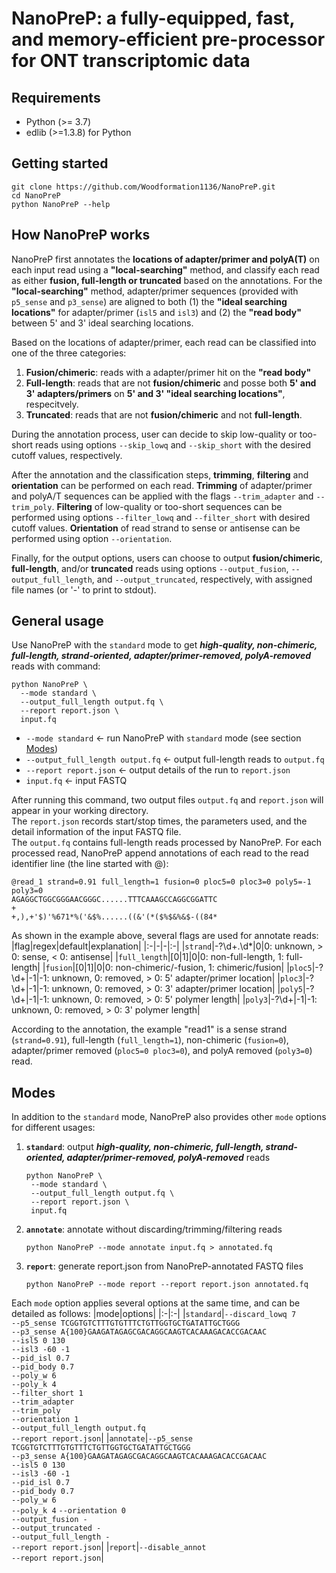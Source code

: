 # NanoPreP: a fully-equipped, fast, and memory-efficient pre-processor for ONT transcriptomic data

## Requirements
* Python (>= 3.7)  
* edlib (>=1.3.8) for Python

## Getting started
```
git clone https://github.com/Woodformation1136/NanoPreP.git
cd NanoPreP
python NanoPreP --help
```

## How NanoPreP works
NanoPreP first annotates the **locations of adapter/primer and polyA(T)** on each input read using a **"local-searching"** method, and classify each read as either **fusion, full-length or truncated** based on the annotations. For the **"local-searching"** method, adapter/primer sequences (provided with `p5_sense` and `p3_sense`) are aligned to both (1) the **"ideal searching locations"** for adapter/primer (`isl5` and `isl3`) and (2) the **"read body"** between 5' and 3' ideal searching locations.   

Based on the locations of adapter/primer, each read can be classified into one of the three categories:  
1. **Fusion/chimeric**: reads with a adapter/primer hit on the **"read body"**
2. **Full-length**: reads that are not **fusion/chimeric** and posse both **5' and 3' adapters/primers** on **5' and 3' "ideal searching locations"**, respecitvely.
3. **Truncated**: reads that are not **fusion/chimeric** and not **full-length**.  

During the annotation process, user can decide to skip low-quality or too-short reads using options `--skip_lowq` and `--skip_short` with the desired cutoff values, respectively.

After the annotation and the classification steps, **trimming**, **filtering** and **orientation** can be performed on each read. **Trimming** of adapter/primer and polyA/T sequences can be applied with the flags `--trim_adapter` and `--trim_poly`. **Filtering** of low-quality or too-short sequences can be performed using options `--filter_lowq` and `--filter_short` with desired cutoff values. **Orientation** of read strand to sense or antisense can be performed using option `--orientation`.

Finally, for the output options, users can choose to output **fusion/chimeric**, **full-length**, and/or **truncated** reads using options `--output_fusion`, `--output_full_length`, and `--output_truncated`, respectively, with assigned file names (or '-' to print to stdout).

## General usage
Use NanoPreP with the `standard` mode to get ***high-quality, non-chimeric, full-length, strand-oriented, adapter/primer-removed, polyA-removed*** reads with command:
```
python NanoPreP \
  --mode standard \
  --output_full_length output.fq \
  --report report.json \
  input.fq
```
- `--mode standard` ← run NanoPreP with `standard` mode (see section [Modes](#Modes))  
- `--output_full_length output.fq` ← output full-length reads to `output.fq`  
- `--report report.json` ← output details of the run to `report.json`  
- `input.fq` ← input FASTQ  

<!-- ## NanoPreP output
#### TODO: why annotate reads? re-usable, time-saving, transparency, flexibility -->

After running this command, two output files `output.fq` and `report.json` will appear in your working directory.  
The `report.json` records start/stop times, the parameters used, and the detail information of the input FASTQ file.  
The `output.fq` contains full-length reads processed by NanoPreP. For each processed read, NanoPreP append annotations of each read to the read identifier line (the line started with @): 
```
@read_1 strand=0.91 full_length=1 fusion=0 ploc5=0 ploc3=0 poly5=-1 poly3=0
AGAGGCTGGCGGGAACGGGC......TTTCAAAGCCAGGCGGATTC
+
+,),+'$)'%671*%('&$%......((&'(*($%$&%&$-((84*
```
As shown in the example above, several flags are used for annotate reads: 
|flag|regex|default|explanation|
|:-|-|-|:-|
|`strand`|-?\d+\.\d*|0|0: unknown, > 0: sense, < 0: antisense|
|`full_length`|[0\|1]|0|0: non-full-length, 1: full-length|
|`fusion`|[0\|1]|0|0: non-chimeric/-fusion, 1: chimeric/fusion|
|`ploc5`|-?\d+|-1|-1: unknown, 0: removed, > 0: 5' adapter/primer location|
|`ploc3`|-?\d+|-1|-1: unknown, 0: removed, > 0: 3' adapter/primer location|
|`poly5`|-?\d+|-1|-1: unknown, 0: removed, > 0: 5' polymer length|
|`poly3`|-?\d+|-1|-1: unknown, 0: removed, > 0: 3' polymer length|
<br>

According to the annotation, the example "read1" is a sense strand (`strand=0.91`), full-length (`full_length=1`), non-chimeric (`fusion=0`),  adapter/primer removed (`ploc5=0 ploc3=0`), and polyA removed (`poly3=0`) read.

## Modes  
<a id="Modes"></a>
In addition to the `standard` mode, NanoPreP also provides other `mode` options for different usages:  
1. **`standard`**: output ***high-quality, non-chimeric, full-length, strand-oriented, adapter/primer-removed, polyA-removed*** reads  
   ```
   python NanoPreP \
    --mode standard \
    --output_full_length output.fq \
    --report report.json \
    input.fq
   ```
2. **`annotate`**: annotate without discarding/trimming/filtering reads
   ```
   python NanoPreP --mode annotate input.fq > annotated.fq
   ```
3. **`report`**: generate report.json from NanoPreP-annotated FASTQ files
   ```
   python NanoPreP --mode report --report report.json annotated.fq 
   ```

Each `mode` option applies several options at the same time, and can be detailed as follows:
|mode|options|
|:-|:-|
|`standard`|```--discard_lowq 7 ```<br> ```--p5_sense TCGGTGTCTTTGTGTTTCTGTTGGTGCTGATATTGCTGGG``` <br>```--p3_sense A{100}GAAGATAGAGCGACAGGCAAGTCACAAAGACACCGACAAC``` <br>```--isl5 0 130``` <br>```--isl3 -60 -1``` <br>```--pid_isl 0.7``` <br>```--pid_body 0.7``` <br>```--poly_w 6``` <br>```--poly_k 4``` <br>```--filter_short 1``` <br>```--trim_adapter``` <br>```--trim_poly``` <br>```--orientation 1``` <br>```--output_full_length output.fq``` <br>```--report report.json```|
|`annotate`|```--p5_sense TCGGTGTCTTTGTGTTTCTGTTGGTGCTGATATTGCTGGG``` <br>```--p3_sense A{100}GAAGATAGAGCGACAGGCAAGTCACAAAGACACCGACAAC``` <br>```--isl5 0 130``` <br>```--isl3 -60 -1``` <br>```--pid_isl 0.7``` <br>```--pid_body 0.7``` <br>```--poly_w 6``` <br>```--poly_k 4``` ```--orientation 0``` <br>```--output_fusion -``` <br>```--output_truncated -``` <br>```--output_full_length -``` <br>```--report report.json```|
|`report`|```--disable_annot```<br>```--report report.json```|
<br>


<!-- 
## Options
```
usage: NanoPreP [-h] [--discard_lowq int] [--discard_short int]
                [--disable_annot] [--p5_sense str] [--p3_sense str]
                [--isl5 int int] [--isl3 int int] [--pid_isl float]
                [--pid_body float] [--poly_w int] [--poly_k int]
                [--orientation int] [--trim_adapter] [--trim_poly]
                [--filter_short int] [--filter_lowq float]
                [--mode [strandard|untrimmed|polyA|annotate]]
                [--suffix_filtered str] [--report PATH] [--config PATH]
                [--output_fusion PATH] [--output_truncated PATH]
                [--output_full_length PATH]
                input.fq

positional arguments:
  input.fq              input FASTQ  

annotation options:
  --disable_annot       use this flag to disable annotation
  --p5_sense str        5' sense adatper/primer/polymer sequences
  --p3_sense str        3' sense adatper/primer/polymer sequences
  --isl5 int int        ideal searching location for 5' adapter/primer
                        sequences (e.g. 1 130)
  --isl3 int int        ideal searching location for 3' adapter/primer
                        sequences (e.g. -60 -1)
  --pid_isl float       adapter/primer percent identity cutoff (in ISL)
  --pid_body float      adapter/primer percent identity cutoff (on read body)
  --poly_w int          window size for homopolymer identification
  --poly_k int          number of monomers to be expected in the window

processing (orient/trim/filter) options:
  --discard_lowq int    discard low-quality reads prior to all processing
                        steps (default: -1)
  --discard_short int   discard too-short reads prior to all processing steps
                        (default: -1)
  --orientation int     re-orient reads (0: generic (default), 1: sense, -1:
                        antisense)
  --trim_adapter        use this flag to trim adatper/primer sequences
  --trim_poly           use this flag to trim homopolymers
  --filter_lowq float   filter low-quality reads after all trimming steps
                        (default: -1)
  --filter_short int    filter too short reads after all trimming steps
                        (default: -1)

general options:
  -h, --help            show this help message and exit
  --mode [strandard|polyA|untrimmed]
                        use parameter presets (can be overriden by `config`
                        and command line arguments)
  --config PATH         use the parameters in this config file (JSON)(can be
                        overriden by command line arguments)
  --report PATH         output report file (JSON)
  --output_fusion PATH  output fusion/chimeric reads to this file (use '-'
                        to output to stdout)
  --output_truncated PATH
                        output truncated/non-full-length reads to this file (use '-' to output to stdout)
  --output_full_length PATH
                        output full-length reads to this file (use '-' to output to stdout)
  --suffix_filtered str
                        output filtered reads with the file suffix
``` -->
